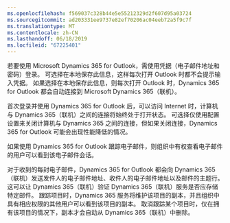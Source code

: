 ```yaml
---
ms.openlocfilehash: f569037c328b44e5e55212329d2f607d95a03724
ms.sourcegitcommit: ad203331ee9737e82ef70206ac04eeb72a5f9c7f
ms.translationtype: MT
ms.contentlocale: zh-CN
ms.lasthandoff: 06/18/2019
ms.locfileid: "67225401"
---
```

若要使用 Microsoft Dynamics 365 for Outlook，需使用凭据（电子邮件地址和密码）登录。 可选择在本地保存此信息，这样每次打开 Outlook 时都不会提示输入凭据。 如果选择在本地保存此信息，则每次打开 Outlook 时，Dynamics 365 for Outlook 都会自动连接到 Microsoft Dynamics 365（联机）。  
  
 首次登录并使用 Dynamics 365 for Outlook 后，可以访问 Internet 时，计算机与 Dynamics 365（联机）之间的连接将始终处于打开状态。 可选择仅使用配置设置来关闭计算机与 Dynamics 365 之间的连接，但如果关闭连接，Dynamics 365 for Outlook 可能会出现性能降低的情况。  
  
 如果使用 Dynamics 365 for Outlook 跟踪电子邮件，则组织中有权查看电子邮件的用户可以看到该电子邮件会话。  
  
对于收到的每封电子邮件，Dynamics 365 for Outlook 都会向 Dynamics 365（联机）发送发件人的电子邮件地址、收件人的电子邮件地址以及邮件的主题行。 这可以让 Dynamics 365（联机）验证 Dynamics 365（联机）服务是否应存储特定邮件。 跟踪项目时，Dynamics 365 服务将维护该项目的副本，并且组织中具有相应权限的其他用户可以看到该项目的副本。 取消跟踪某个项目时，仅在拥有该项目的情况下，副本才会自动从 Dynamics 365（联机）中删除。